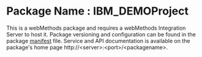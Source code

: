 # Package Name : IBM_DEMOProject
This is a webMethods package and requires a webMethods Integration Server to host it. Package versioning and configuration can be found in the package [manifest](./IBM_DEMOProject/manifest.v3) file. Service and API documentation is available on the package's home page http://&lt;server&gt;:&lt;port&gt;/&lt;packagename>.